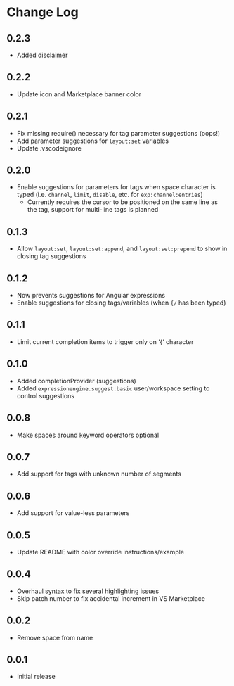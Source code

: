 # Change Log

## 0.2.3

* Added disclaimer

## 0.2.2

* Update icon and Marketplace banner color

## 0.2.1

* Fix missing require() necessary for tag parameter suggestions (oops!)
* Add parameter suggestions for `layout:set` variables
* Update .vscodeignore

## 0.2.0

* Enable suggestions for parameters for tags when space character is typed (i.e. `channel`, `limit`, `disable`, etc. for `exp:channel:entries`)
  * Currently requires the cursor to be positioned on the same line as the tag, support for multi-line tags is planned

## 0.1.3

* Allow `layout:set`, `layout:set:append`, and `layout:set:prepend` to show in closing tag suggestions

## 0.1.2

* Now prevents suggestions for Angular expressions
* Enable suggestions for closing tags/variables (when `{/` has been typed)

## 0.1.1

* Limit current completion items to trigger only on ‘{‘ character

## 0.1.0

* Added completionProvider (suggestions)
* Added `expressionengine.suggest.basic` user/workspace setting to control suggestions

## 0.0.8

* Make spaces around keyword operators optional

## 0.0.7

* Add support for tags with unknown number of segments

## 0.0.6

* Add support for value-less parameters

## 0.0.5

* Update README with color override instructions/example

## 0.0.4

* Overhaul syntax to fix several highlighting issues
* Skip patch number to fix accidental increment in VS Marketplace

## 0.0.2

* Remove space from name

## 0.0.1

* Initial release